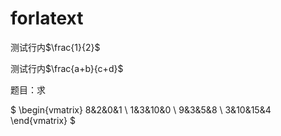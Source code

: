 # forlatext

测试行内$\frac{1}{2}$

测试行内$\frac{a+b}{c+d}$　

题目：求

$
\begin{vmatrix}
8&2&0&1 \\
1&3&10&0 \\
9&3&5&8 \\
3&10&15&4
\end{vmatrix}
$

